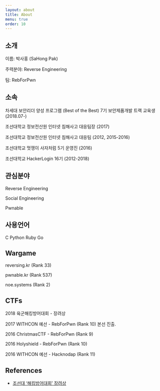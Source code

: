 ```yaml
---
layout: about
title: About
menu: true
order: 10
---
```


## 소개
이름: 박사홍 (SaHong Pak)

주력분야: Reverse Engineering

팀: RebForPwn

## 소속
차세대 보안리더 양성 프로그램 (Best of the Best) 7기 보안제품개발 트랙 교육생 (2018.07-)

조선대학교 정보전산원 인터넷 침해사고 대응팀장 (2017)

조선대학교 정보전산원 인터넷 침해사고 대응팀 (2012, 2015-2016)

조선대학교 멋쟁이 사자처럼 5기 운영진 (2016)

조선대학교 HackerLogin 16기 (2012-2018)


## 관심분야
Reverse Engineering

Social Engineering

Pwnable

## 사용언어
C Python Ruby Go

## Wargame
reversing.kr (Rank 33)

pwnable.kr (Rank 537)

noe.systems (Rank 2)

## CTFs
2018 육군해킹방어대회 - 장려상

2017 WITHCON 예선 - RebForPwn (Rank 10) 본선 진출.

2016 ChristmasCTF - RebForPwn (Rank 9)

2016 Holyshield - RebForPwn (Rank 10)

2016 WITHCON 예선 - Hacknodap (Rank 11)

## References
- [조선대 ‘해킹방어대회’ 장려상](http://www.kjdaily.com/read.php3?aid=1522577304434447062)